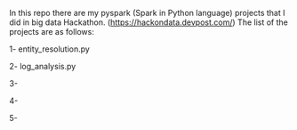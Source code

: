 In this repo there are my pyspark (Spark in Python language) projects that I did in big data Hackathon. (https://hackondata.devpost.com/)
The list of the projects are as follows:

1- entity_resolution.py 

2- log_analysis.py

3-

4- 

5-

